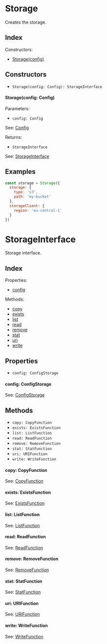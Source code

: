 
# Storage


Creates the storage.

## Index


Constructors:

- [Storage(config)](#storageconfig-config)




## Constructors

- `Storage(config: Config): StorageInterface`


#### Storage(config: Config)

Parameters:

- `config: Config`

See: [Config](Config.md)

Returns:

- `StorageInterface`

See: [StorageInterface](StorageInterface.md)

## Examples

```js
const storage = Storage({
  storage: {
    type: 's3',
    path: 'my-bucket'
  },
  storageClient: {
    region: 'eu-central-1'
  }
})
```

# StorageInterface


Storage interface.

## Index



Properties:

- [config](#config-configstorage)


Methods:

- [copy](#copy)
- [exists](#exists)
- [list](#list)
- [read](#read)
- [remove](#remove)
- [stat](#stat)
- [uri](#uri)
- [write](#write)


## Properties

- `config: ConfigStorage`


#### config: ConfigStorage



See: [ConfigStorage](ConfigStorage.md)




## Methods

- `copy: CopyFunction`
- `exists: ExistsFunction`
- `list: ListFunction`
- `read: ReadFunction`
- `remove: RemoveFunction`
- `stat: StatFunction`
- `uri: URIFunction`
- `write: WriteFunction`


#### copy: CopyFunction



See: [CopyFunction](CopyFunction.md)




#### exists: ExistsFunction



See: [ExistsFunction](ExistsFunction.md)




#### list: ListFunction



See: [ListFunction](ListFunction.md)




#### read: ReadFunction



See: [ReadFunction](ReadFunction.md)




#### remove: RemoveFunction



See: [RemoveFunction](RemoveFunction.md)




#### stat: StatFunction



See: [StatFunction](StatFunction.md)




#### uri: URIFunction



See: [URIFunction](URIFunction.md)




#### write: WriteFunction



See: [WriteFunction](WriteFunction.md)



